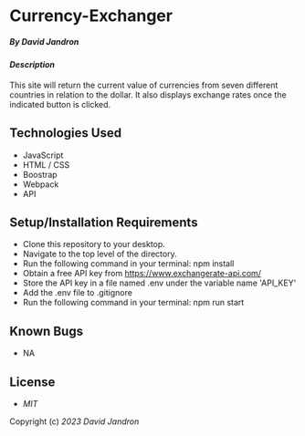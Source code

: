 # Currency-Exchanger

##### By _David Jandron_

#### _Description_

This site will return the current value of currencies from seven different countries in relation to the dollar. It also displays exchange rates once the indicated button is clicked.

## Technologies Used

* JavaScript
* HTML / CSS
* Boostrap
* Webpack
* API


## Setup/Installation Requirements

*	Clone this repository to your desktop.
*	Navigate to the top level of the directory.
*	Run the following command in your terminal: npm install
*	Obtain a free API key from https://www.exchangerate-api.com/
*	Store the API key in a file named .env under the variable name 'API_KEY'
*	Add the .env file to .gitignore
*	Run the following command in your terminal: npm run start


## Known Bugs

* NA

## License

* _MIT_

Copyright (c) _2023_ _David Jandron_
